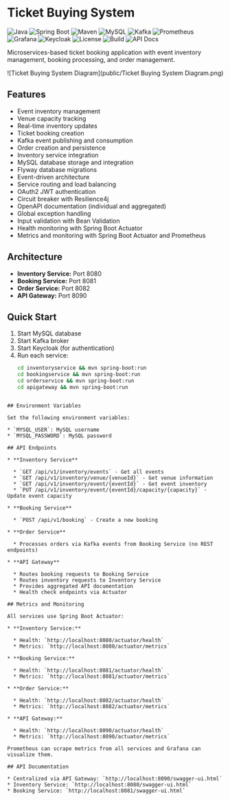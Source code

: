 # Ticket Buying System

![Java](https://img.shields.io/badge/Java-17-blue)
![Spring Boot](https://img.shields.io/badge/Spring_Boot-3.2.0-green)
![Maven](https://img.shields.io/badge/Maven-3.9.0-blue)
![MySQL](https://img.shields.io/badge/MySQL-8.0-blue)
![Kafka](https://img.shields.io/badge/Kafka-3.6.0-orange)
![Prometheus](https://img.shields.io/badge/Prometheus-monitoring-lightgrey)
![Grafana](https://img.shields.io/badge/Grafana-dashboard-orange)
![Keycloak](https://img.shields.io/badge/Keycloak-authentication-red)
![License](https://img.shields.io/badge/License-MIT-blue)
![Build](https://img.shields.io/badge/build-passing-brightgreen)
![API Docs](https://img.shields.io/badge/API-OpenAPI-blueviolet)

Microservices-based ticket booking application with event inventory management, booking processing, and order management.

![Ticket Buying System Diagram](public/Ticket Buying System Diagram.png)

## Features

- Event inventory management
- Venue capacity tracking
- Real-time inventory updates
- Ticket booking creation
- Kafka event publishing and consumption
- Order creation and persistence
- Inventory service integration
- MySQL database storage and integration
- Flyway database migrations
- Event-driven architecture
- Service routing and load balancing
- OAuth2 JWT authentication
- Circuit breaker with Resilience4j
- OpenAPI documentation (individual and aggregated)
- Global exception handling
- Input validation with Bean Validation
- Health monitoring with Spring Boot Actuator
- Metrics and monitoring with Spring Boot Actuator and Prometheus

## Architecture

- **Inventory Service:** Port 8080
- **Booking Service:** Port 8081
- **Order Service:** Port 8082
- **API Gateway:** Port 8090

## Quick Start

1. Start MySQL database
2. Start Kafka broker
3. Start Keycloak (for authentication)
4. Run each service:
   ```bash
   cd inventoryservice && mvn spring-boot:run
   cd bookingservice && mvn spring-boot:run
   cd orderservice && mvn spring-boot:run
   cd apigateway && mvn spring-boot:run
   ```

```

## Environment Variables

Set the following environment variables:

* `MYSQL_USER`: MySQL username
* `MYSQL_PASSWORD`: MySQL password

## API Endpoints

* **Inventory Service**

  * `GET /api/v1/inventory/events` - Get all events
  * `GET /api/v1/inventory/venue/{venueId}` - Get venue information
  * `GET /api/v1/inventory/event/{eventId}` - Get event inventory
  * `PUT /api/v1/inventory/event/{eventId}/capacity/{capacity}` - Update event capacity

* **Booking Service**

  * `POST /api/v1/booking` - Create a new booking

* **Order Service**

  * Processes orders via Kafka events from Booking Service (no REST endpoints)

* **API Gateway**

  * Routes booking requests to Booking Service
  * Routes inventory requests to Inventory Service
  * Provides aggregated API documentation
  * Health check endpoints via Actuator

## Metrics and Monitoring

All services use Spring Boot Actuator:

* **Inventory Service:**

  * Health: `http://localhost:8080/actuator/health`
  * Metrics: `http://localhost:8080/actuator/metrics`

* **Booking Service:**

  * Health: `http://localhost:8081/actuator/health`
  * Metrics: `http://localhost:8081/actuator/metrics`

* **Order Service:**

  * Health: `http://localhost:8082/actuator/health`
  * Metrics: `http://localhost:8082/actuator/metrics`

* **API Gateway:**

  * Health: `http://localhost:8090/actuator/health`
  * Metrics: `http://localhost:8090/actuator/metrics`

Prometheus can scrape metrics from all services and Grafana can visualize them.

## API Documentation

* Centralized via API Gateway: `http://localhost:8090/swagger-ui.html`
* Inventory Service: `http://localhost:8080/swagger-ui.html`
* Booking Service: `http://localhost:8081/swagger-ui.html`
```
